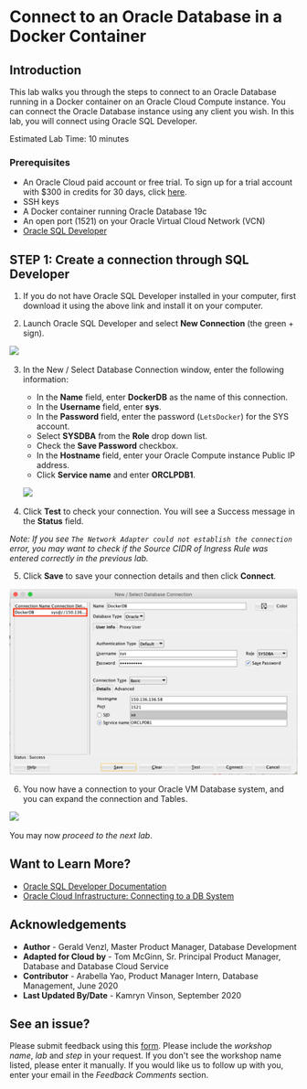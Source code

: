 # Connect to an Oracle Database in a Docker Container

## Introduction

This lab walks you through the steps to connect to an Oracle Database running in a Docker container on an Oracle Cloud Compute instance. You can connect the Oracle Database instance using any client you wish. In this lab, you will connect using Oracle SQL Developer.

Estimated Lab Time: 10 minutes

### Prerequisites

* An Oracle Cloud paid account or free trial. To sign up for a trial account with $300 in credits for 30 days, click [here](http://oracle.com/cloud/free).
* SSH keys
* A Docker container running Oracle Database 19c
* An open port (1521) on your Oracle Virtual Cloud Network (VCN)
* [Oracle SQL Developer](https://www.oracle.com/tools/downloads/sqldev-downloads.html)

## **STEP 1**: Create a connection through SQL Developer

1. If you do not have Oracle SQL Developer installed in your computer, first download it using the above link and install it on your computer.

2. Launch Oracle SQL Developer and select **New Connection** (the green + sign).

  ![](images/sd-create-connection.png " ")

3. In the New / Select Database Connection window, enter the following information:
     * In the **Name** field, enter **DockerDB** as the name of this connection.
     * In the **Username** field, enter **sys**.
     * In the **Password** field, enter the password (`LetsDocker`) for the SYS account.
     * Select **SYSDBA** from the **Role** drop down list.
     * Check the **Save Password** checkbox.
     * In the **Hostname** field, enter your Oracle Compute instance Public IP address.
     * Click **Service name** and enter **ORCLPDB1**.

   ![](images/sd-new-connection.png " ")

4. Click **Test** to check your connection. You will see a Success message in the **Status** field.

  *Note: If you see `The Network Adapter could not establish the connection` error, you may want to check if the Source CIDR of Ingress Rule was entered correctly in the previous lab.*  

5. Click **Save** to save your connection details and then click **Connect**.

  ![](images/sd-save.png " ")

6. You now have a connection to your Oracle VM Database system, and you can expand the connection and Tables.

  ![](images/sd-connected.png " ")

  You may now *proceed to the next lab*.

## Want to Learn More?

* [Oracle SQL Developer Documentation](https://docs.oracle.com/en/database/oracle/sql-developer/)
* [Oracle Cloud Infrastructure: Connecting to a DB System](https://docs.cloud.oracle.com/en-us/iaas/Content/Database/Tasks/connectingDB.htm)

## Acknowledgements
* **Author** - Gerald Venzl, Master Product Manager, Database Development
* **Adapted for Cloud by** -  Tom McGinn, Sr. Principal Product Manager, Database and Database Cloud Service
* **Contributor** - Arabella Yao, Product Manager Intern, Database Management, June 2020
* **Last Updated By/Date** - Kamryn Vinson, September 2020


## See an issue?
Please submit feedback using this [form](https://apexapps.oracle.com/pls/apex/f?p=133:1:::::P1_FEEDBACK:1). Please include the *workshop name*, *lab* and *step* in your request.  If you don't see the workshop name listed, please enter it manually. If you would like us to follow up with you, enter your email in the *Feedback Comments* section. 
